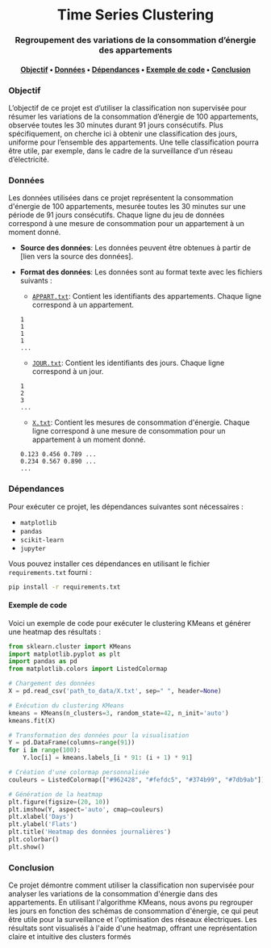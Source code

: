 <h1 align="center">Time Series Clustering</h1>

<h3 align="center">Regroupement des variations de la consommation d’énergie des appartements</h3>
<h4 align="center">
    <p>
        <a href="#objectif">Objectif</a> •
        <a href="#données">Données</a> •
        <a href="#dépendances">Dépendances</a> •
        <a href="#exemple-de-code">Exemple de code</a> •
        <a href="#conclusion">Conclusion</a>
    </p>
</h4>

### Objectif

L’objectif de ce projet est d’utiliser la classification non supervisée pour résumer les variations de la consommation d’énergie de 100 appartements, observée toutes les 30 minutes durant 91 jours consécutifs. Plus spécifiquement, on cherche ici à obtenir une classification des jours, uniforme pour l’ensemble des appartements. Une telle classification pourra être utile, par exemple, dans le cadre de la surveillance d’un réseau d’électricité.

### Données

Les données utilisées dans ce projet représentent la consommation d'énergie de 100 appartements, mesurée toutes les 30 minutes sur une période de 91 jours consécutifs. Chaque ligne du jeu de données correspond à une mesure de consommation pour un appartement à un moment donné.


- **Source des données**: Les données peuvent être obtenues à partir de [lien vers la source des données].
- **Format des données**: Les données sont au format texte avec les fichiers suivants :

    - [`APPART.txt`]("donnees/APPART.txt"): Contient les identifiants des appartements. Chaque ligne correspond à un appartement.
  
    ```plaintext
    1
    1
    1
    1
    ...
    ```

    - [`JOUR.txt`]("donnees/JOUR.txt"): Contient les identifiants des jours. Chaque ligne correspond à un jour.

    ```plaintext
    1
    2
    3
   ...
    ```

    - [`X.txt`]("donnees/X.txt"): Contient les mesures de consommation d'énergie. Chaque ligne correspond à une mesure de consommation pour un appartement à un moment donné.   

    ```plaintext
    0.123 0.456 0.789 ...
    0.234 0.567 0.890 ...
    ...
    ```


### Dépendances

Pour exécuter ce projet, les dépendances suivantes sont nécessaires :

- `matplotlib`
- `pandas`
- `scikit-learn`
- `jupyter`

Vous pouvez installer ces dépendances en utilisant le fichier `requirements.txt` fourni :

```bash
pip install -r requirements.txt
```

#### Exemple de code
Voici un exemple de code pour exécuter le clustering KMeans et générer une heatmap des résultats :


```Python
from sklearn.cluster import KMeans
import matplotlib.pyplot as plt
import pandas as pd
from matplotlib.colors import ListedColormap

# Chargement des données
X = pd.read_csv('path_to_data/X.txt', sep=" ", header=None)

# Exécution du clustering KMeans
kmeans = KMeans(n_clusters=3, random_state=42, n_init='auto')
kmeans.fit(X)

# Transformation des données pour la visualisation
Y = pd.DataFrame(columns=range(91))
for i in range(100):
    Y.loc[i] = kmeans.labels_[i * 91: (i + 1) * 91]

# Création d'une colormap personnalisée
couleurs = ListedColormap(["#962428", "#fefdc5", "#374b99", "#7db9ab"])

# Génération de la heatmap
plt.figure(figsize=(20, 10))
plt.imshow(Y, aspect='auto', cmap=couleurs)
plt.xlabel('Days')
plt.ylabel('Flats')
plt.title('Heatmap des données journalières')
plt.colorbar()
plt.show()
```


### Conclusion
Ce projet démontre comment utiliser la classification non supervisée pour analyser les variations de la consommation d'énergie dans des appartements. En utilisant l'algorithme KMeans, nous avons pu regrouper les jours en fonction des schémas de consommation d'énergie, ce qui peut être utile pour la surveillance et l'optimisation des réseaux électriques. Les résultats sont visualisés à l'aide d'une heatmap, offrant une représentation claire et intuitive des clusters formés